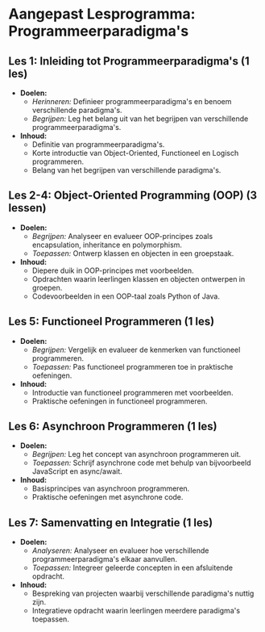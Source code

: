 # Aangepast Lesprogramma: Programmeerparadigma's

## Les 1: Inleiding tot Programmeerparadigma's (1 les)
- **Doelen:**
  - *Herinneren:* Definieer programmeerparadigma's en benoem verschillende paradigma's.
  - *Begrijpen:* Leg het belang uit van het begrijpen van verschillende programmeerparadigma's.
- **Inhoud:**
  - Definitie van programmeerparadigma's.
  - Korte introductie van Object-Oriented, Functioneel en Logisch programmeren.
  - Belang van het begrijpen van verschillende paradigma's.

## Les 2-4: Object-Oriented Programming (OOP) (3 lessen)
- **Doelen:**
  - *Begrijpen:* Analyseer en evalueer OOP-principes zoals encapsulation, inheritance en polymorphism.
  - *Toepassen:* Ontwerp klassen en objecten in een groepstaak.
- **Inhoud:**
  - Diepere duik in OOP-principes met voorbeelden.
  - Opdrachten waarin leerlingen klassen en objecten ontwerpen in groepen.
  - Codevoorbeelden in een OOP-taal zoals Python of Java.

## Les 5: Functioneel Programmeren (1 les)
- **Doelen:**
  - *Begrijpen:* Vergelijk en evalueer de kenmerken van functioneel programmeren.
  - *Toepassen:* Pas functioneel programmeren toe in praktische oefeningen.
- **Inhoud:**
  - Introductie van functioneel programmeren met voorbeelden.
  - Praktische oefeningen in functioneel programmeren.

## Les 6: Asynchroon Programmeren (1 les)
- **Doelen:**
  - *Begrijpen:* Leg het concept van asynchroon programmeren uit.
  - *Toepassen:* Schrijf asynchrone code met behulp van bijvoorbeeld JavaScript en async/await.
- **Inhoud:**
  - Basisprincipes van asynchroon programmeren.
  - Praktische oefeningen met asynchrone code.

## Les 7: Samenvatting en Integratie (1 les)
- **Doelen:**
  - *Analyseren:* Analyseer en evalueer hoe verschillende programmeerparadigma's elkaar aanvullen.
  - *Toepassen:* Integreer geleerde concepten in een afsluitende opdracht.
- **Inhoud:**
  - Bespreking van projecten waarbij verschillende paradigma's nuttig zijn.
  - Integratieve opdracht waarin leerlingen meerdere paradigma's toepassen.
